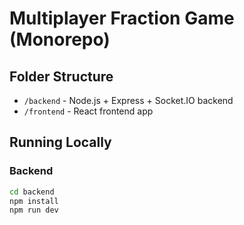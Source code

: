 # Multiplayer Fraction Game (Monorepo)

## Folder Structure

- `/backend` - Node.js + Express + Socket.IO backend
- `/frontend` - React frontend app

## Running Locally

### Backend

```bash
cd backend
npm install
npm run dev
```
